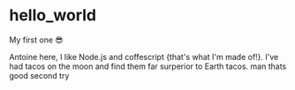 # hello_world

My first one 😎

Antoine here, I like Node.js and coffescript {that's what I'm made of!}.
I've had tacos on the moon and find them far surperior to Earth tacos.
man thats good
second try
